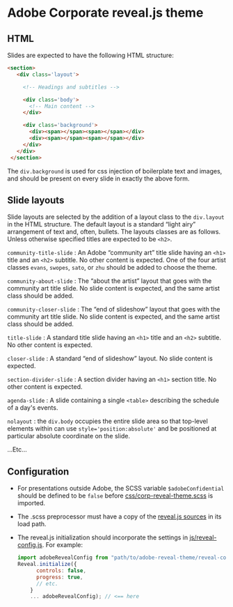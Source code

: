 # Adobe Corporate reveal.js theme

## HTML

Slides are expected to have the following HTML structure:

```html
<section>
   <div class='layout'>

     <!-- Headings and subtitles -->

     <div class='body'> 
       <!-- Main content -->
     </div>

     <div class='background'>
       <div><span></span><span></span></div>
       <div><span></span><span></span></div>
     </div>
   </div>
 </section>
```

The `div.background` is used for css injection of boilerplate text and
images, and should be present on every slide in exactly the above form.

## Slide layouts

Slide layouts are selected by the addition of a layout class to the `div.layout`
in the HTML structure. The default layout is a standard “light airy” arrangement
of text and, often, bullets.  The layouts classes are as follows. Unless
otherwise specified titles are expected to be `<h2>`.

`community-title-slide`
: An Adobe “community art” title slide having an `<h1>` title and an `<h2>`
  subtitle.  No other content is expected. One of the four artist classes
  `evans`, `swopes`, `sato`, or `zhu` should be added to choose the theme.

`community-about-slide`
: The “about the artist” layout that goes with the community art title slide.
  No slide content is expected, and the same artist class should be added.

`community-closer-slide`
: The “end of slideshow” layout that goes with the community art title slide.
  No slide content is expected, and the same artist class should be added.
  
`title-slide`
: A standard title slide having an `<h1>` title and an `<h2>` subtitle.  No
  other content is expected.

`closer-slide`
: A standard “end of slideshow” layout.  No slide content is expected.
  
`section-divider-slide`
: A section divider having an `<h1>` section title.  No other content is
  expected.

`agenda-slide`
: A slide containing a single `<table>` describing the schedule of a day's
  events.

`nolayout`
: the `div.body` occupies the entire slide area so that top-level elements
  within can use `style='position:absolute'` and be positioned at particular
  absolute coordinate on the slide.

…Etc…

## Configuration

- For presentations outside Adobe, the SCSS variable `$adobeConfidential` should
  be defined to be `false` before
  [css/corp-reveal-theme.scss](css/corp-reveal-theme.scss) is imported.

- The .scss preprocessor must have a copy of the [reveal.js
  sources](https://github.com/hakimel/reveal.js) in its load path.

- The  reveal.js initialization should incorporate the settings in
  [js/reveal-config.js](js/reveal-config.js).  For example:
    
  ```js
  import adobeRevealConfig from "path/to/adobe-reveal-theme/reveal-config.js";
  Reveal.initialize({
        controls: false,
        progress: true,
        // etc.
      }
      ... adobeRevealConfig); // <== here
  ```

